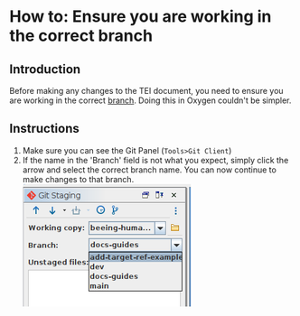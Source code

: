 # How to: Ensure you are working in the correct branch

## Introduction
Before making any changes to the TEI document, you need to ensure you are working in the correct [branch](/documentation/guides/10_GitHub_Concepts/10_github_concepts.md#branches). Doing this in Oxygen couldn't be simpler.

## Instructions
1. Make sure you can see the Git Panel (`Tools>Git Client`)
1. If the name in the 'Branch' field is not what you expect, simply click the arrow and select the correct branch name. You can now continue to make changes to that branch.
![Select new branch](./img/01_Ensure_correct_branch.png)
